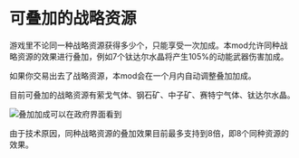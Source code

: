 # 可叠加的战略资源

游戏里不论同一种战略资源获得多少个，只能享受一次加成。本mod允许同种战略资源的效果进行叠加，例如7个钛达尔水晶将产生105%的动能武器伤害加成。

如果你交易出去了战略资源，本mod会在一个月内自动调整叠加加成。

目前可叠加的战略资源有萦戈气体、钢石矿、中子矿、赛特宁气体、钛达尔水晶。


![叠加加成可以在政府界面看到](https://raw.githubusercontent.com/gqqnbig/stackable-strategic-resources/master/Screenshot1.jpg)


由于技术原因，同种战略资源的叠加效果目前最多支持到8倍，即8个同种资源的效果。
